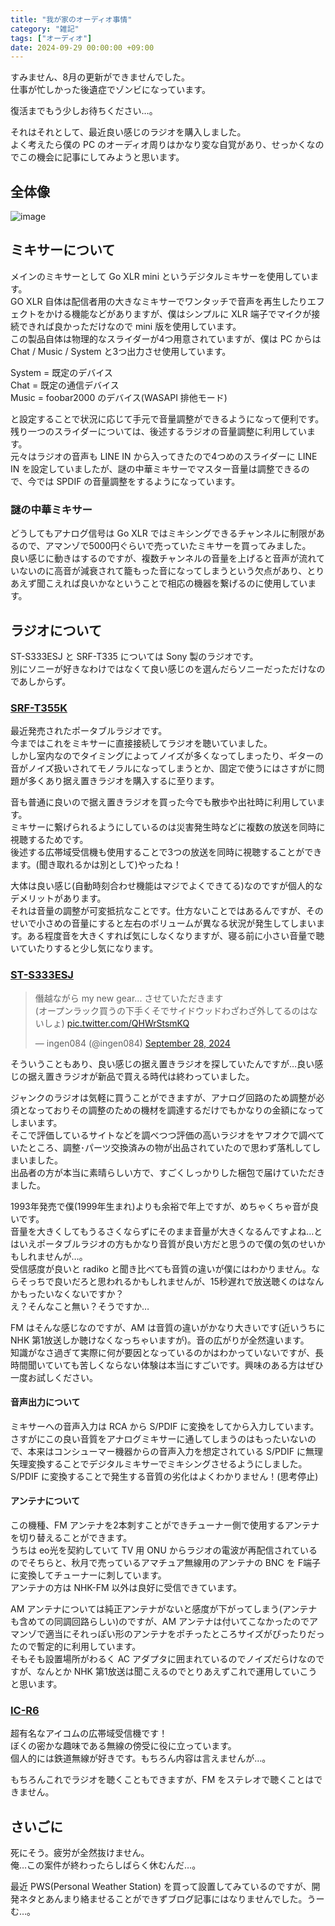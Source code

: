 ```yaml
---
title: "我が家のオーディオ事情"
category: "雑記"
tags: ["オーディオ"]
date: 2024-09-29 00:00:00 +09:00
---
```


すみません、8月の更新ができませんでした。  
仕事が忙しかった後遺症でゾンビになっています。

復活までもう少しお待ちください…。

それはそれとして、最近良い感じのラジオを購入しました。  
よく考えたら僕の PC のオーディオ周りはかなり変な自覚があり、せっかくなのでこの機会に記事にしてみようと思います。

## 全体像

![image](https://github.com/user-attachments/assets/634cd012-b684-4e74-8854-11d0a7454d5e)

## ミキサーについて

メインのミキサーとして Go XLR mini というデジタルミキサーを使用しています。  
GO XLR 自体は配信者用の大きなミキサーでワンタッチで音声を再生したりエフェクトをかける機能などがありますが、僕はシンプルに XLR 端子でマイクが接続できれば良かっただけなので mini 版を使用しています。  
この製品自体は物理的なスライダーが4つ用意されていますが、僕は PC からは Chat / Music / System と3つ出力させ使用しています。

System = 既定のデバイス  
Chat = 既定の通信デバイス  
Music = foobar2000 のデバイス(WASAPI 排他モード)

と設定することで状況に応じて手元で音量調整ができるようになって便利です。  
残り一つのスライダーについては、後述するラジオの音量調整に利用しています。  
元々はラジオの音声も LINE IN から入ってきたので4つめのスライダーに LINE IN を設定していましたが、謎の中華ミキサーでマスター音量は調整できるので、今では SPDIF の音量調整をするようになっています。

### 謎の中華ミキサー

どうしてもアナログ信号は Go XLR ではミキシングできるチャンネルに制限があるので、アマンゾで5000円ぐらいで売っていたミキサーを買ってみました。  
良い感じに動きはするのですが、複数チャンネルの音量を上げると音声が流れていないのに高音が減衰されて籠もった音になってしまうという欠点があり、とりあえず聞こえれば良いかなということで相応の機器を繋げるのに使用しています。

## ラジオについて

ST-S333ESJ と SRF-T335 については Sony 製のラジオです。  
別にソニーが好きなわけではなくて良い感じのを選んだらソニーだっただけなのであしからず。

### [SRF-T355K](https://www.sony.jp/radio/products/SRF-T355K/)

最近発売されたポータブルラジオです。  
今まではこれをミキサーに直接接続してラジオを聴いていました。  
しかし室内なのでタイミングによってノイズが多くなってしまったり、ギターの音がノイズ扱いされてモノラルになってしまうとか、固定で使うにはさすがに問題が多くあり据え置きラジオを購入するに至ります。

音も普通に良いので据え置きラジオを買った今でも散歩や出社時に利用しています。  
ミキサーに繋げられるようにしているのは災害発生時などに複数の放送を同時に視聴するためです。  
後述する広帯域受信機も使用することで3つの放送を同時に視聴することができます。(聞き取れるかは別として)やったね！

大体は良い感じ(自動時刻合わせ機能はマジでよくできてる)なのですが個人的なデメリットがあります。  
それは音量の調整が可変抵抗なことです。仕方ないことではあるんですが、そのせいで小さめの音量にすると左右のボリュームが異なる状況が発生してしまいます。ある程度音を大きくすれば気にしなくなりますが、寝る前に小さい音量で聴いていたりすると少し気になります。

### [ST-S333ESJ](https://audio-heritage.jp/SONY-ESPRIT/tuner/st-s333esj.html)

<blockquote class="twitter-tweet"><p lang="ja" dir="ltr">僭越ながら my new gear... させていただきます<br>(オープンラック買うの下手くそでサイドウッドわざわざ外してるのはないしょ) <a href="https://t.co/QHWrStsmKQ">pic.twitter.com/QHWrStsmKQ</a></p>&mdash; ingen084 (@ingen084) <a href="https://twitter.com/ingen084/status/1840083673334591637?ref_src=twsrc%5Etfw">September 28, 2024</a></blockquote> <script async src="https://platform.twitter.com/widgets.js" charset="utf-8"></script> 

そういうこともあり、良い感じの据え置きラジオを探していたんですが…良い感じの据え置きラジオが新品で買える時代は終わっていました。

ジャンクのラジオは気軽に買うことができますが、アナログ回路のため調整が必須となっておりその調整のための機材を調達するだけでもかなりの金額になってしまいます。  
そこで評価しているサイトなどを調べつつ評価の高いラジオをヤフオクで調べていたところ、調整･パーツ交換済みの物が出品されていたので思わず落札してしまいました。  
出品者の方が本当に素晴らしい方で、すごくしっかりした梱包で届けていただきました。

1993年発売で僕(1999年生まれ)よりも余裕で年上ですが、めちゃくちゃ音が良いです。  
音量を大きくしてもうるさくならずにそのまま音量が大きくなるんですよね…とはいえポータブルラジオの方もかなり音質が良い方だと思うので僕の気のせいかもしれませんが…。  
受信感度が良いと radiko と聞き比べても音質の違いが僕にはわかりません。ならそっちで良いだろと思われるかもしれませんが、15秒遅れで放送聴くのはなんかもったいなくないですか？  
え？そんなこと無い？そうですか…

FM はそんな感じなのですが、AM は音質の違いがかなり大きいです(近いうちに NHK 第1放送しか聴けなくなっちゃいますが)。音の広がりが全然違います。  
知識がなさ過ぎて実際に何が要因となっているのかはわかっていないですが、長時間聞いていても苦しくならない体験は本当にすごいです。興味のある方はぜひ一度お試しください。

#### 音声出力について

ミキサーへの音声入力は RCA から S/PDIF に変換をしてから入力しています。  
さすがにこの良い音質をアナログミキサーに通してしまうのはもったいないので、本来はコンシューマー機器からの音声入力を想定されている S/PDIF に無理矢理変換することでデジタルミキサーでミキシングさせるようにしました。  
S/PDIF に変換することで発生する音質の劣化はよくわかりません！(思考停止)

#### アンテナについて

この機種、FM アンテナを2本刺すことができチューナー側で使用するアンテナを切り替えることができます。  
うちは eo光を契約していて TV 用 ONU からラジオの電波が再配信されているのでそちらと、秋月で売っているアマチュア無線用のアンテナの BNC を F端子に変換してチューナーに刺しています。  
アンテナの方は NHK-FM 以外は良好に受信できています。

AM アンテナについては純正アンテナがないと感度が下がってしまう(アンテナも含めての同調回路らしい)のですが、AM アンテナは付いてこなかったのでアマンゾで適当にそれっぽい形のアンテナをポチったところサイズがぴったりだったので暫定的に利用しています。  
そもそも設置場所がわるく AC アダプタに囲まれているのでノイズだらけなのですが、なんとか NHK 第1放送は聞こえるのでとりあえずこれで運用していこうと思います。

### [IC-R6](https://www.icom.co.jp/lineup/products/IC-R6/)

超有名なアイコムの広帯域受信機です！  
ぼくの密かな趣味である無線の傍受に役に立っています。  
個人的には鉄道無線が好きです。もちろん内容は言えませんが…。

もちろんこれでラジオを聴くこともできますが、FM をステレオで聴くことはできません。

## さいごに

死にそう。疲労が全然抜けません。  
俺…この案件が終わったらしばらく休むんだ…。

最近 PWS(Personal Weather Station) を買って設置してみているのですが、開発ネタとあんまり絡ませることができずブログ記事にはなりませんでした。うーむ…。
